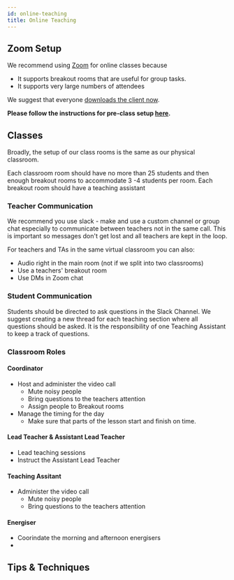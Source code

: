 ```yaml
---
id: online-teaching
title: Online Teaching
---
```


## Zoom Setup

We recommend using [Zoom](https://zoom.us) for online classes because

- It supports breakout rooms that are useful for group tasks.
- It supports very large numbers of attendees

We suggest that everyone [downloads the client now](https://zoom.us/download).

**Please follow the instructions for pre-class setup [here](/volunteers/online-teaching-config).**

## Classes

Broadly, the setup of our class rooms is the same as our physical classroom.

Each classroom room should have no more than 25 students and then enough breakout rooms to accommodate 3 -4 students per room. Each breakout room should have a teaching assistant

### Teacher Communication

We recommend you use slack - make and use a custom channel or group chat especially to communicate between teachers not in the same call. This is important so messages don't get lost and all teachers are kept in the loop.

For teachers and TAs in the same virtual classroom you can also:

- Audio right in the main room (not if we split into two classrooms)
- Use a teachers' breakout room
- Use DMs in Zoom chat

### Student Communication

Students should be directed to ask questions in the Slack Channel. We suggest creating a new thread for each teaching section where all questions should be asked. It is the responsibility of one Teaching Assistant to keep a track of questions.

### Classroom Roles

#### Coordinator

- Host and administer the video call
  - Mute noisy people
  - Bring questions to the teachers attention
  - Assign people to Breakout rooms 
- Manage the timing for the day 
  - Make sure that parts of the lesson start and finish on time.

#### Lead Teacher & Assistant Lead Teacher

- Lead teaching sessions
- Instruct the Assistant Lead Teacher 

#### Teaching Assitant 

- Administer the video call
  - Mute noisy people
  - Bring questions to the teachers attention

#### Energiser

- Coorindate the morning and afternoon energisers
-

## Tips & Techniques
